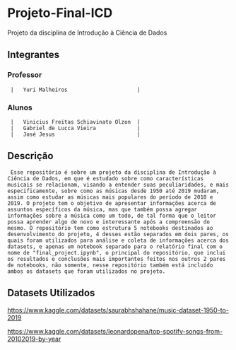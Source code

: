 # Projeto-Final-ICD
Projeto da disciplina de Introdução à Ciência de Dados
## Integrantes
### Professor
     |   Yuri Malheiros                      |
### Alunos
     |   Vinicius Freitas Schiavinato Olzon  |
     |   Gabriel de Lucca Vieira             |
     |   José Jesus                          |

## Descrição
     Esse repositório é sobre um projeto da disciplina de Introdução à Ciência de Dados, em que é estudado sobre como características musicais se relacionam, visando a entender suas peculiaridades, e mais especificamente, sobre como as músicas desde 1950 até 2019 mudaram, assim como estudar as músicas mais populares do período de 2010 e 2019. O projeto tem o objetivo de apresentar informações acerca de assuntos específicos da música, mas que também possa agregar informações sobre a música como um todo, de tal forma que o leitor possa aprender algo de novo e interessante após a compreensão do mesmo. O repositório tem como estrutura 5 notebooks destinados ao desenvolvimento do projeto, 4 desses estão separados em dois pares, os quais foram utilizados para análise e coleta de informações acerca dos datasets, e apenas um notebook separado para o relatório final com o nome de "final_project.ipynb", o principal do repositório, que inclui os resultados e conclusões mais importantes feitos nos outros 2 pares de notebooks, não somente, nesse repositório também está incluído ambos os datasets que foram utilizados no projeto.
       
## Datasets Utilizados
https://www.kaggle.com/datasets/saurabhshahane/music-dataset-1950-to-2019

https://www.kaggle.com/datasets/leonardopena/top-spotify-songs-from-20102019-by-year
